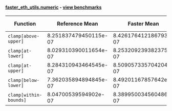 #### [faster_eth_utils.numeric](https://github.com/BobTheBuidler/faster-eth-utils/blob/master/faster_eth_utils/numeric.py) - [view benchmarks](https://github.com/BobTheBuidler/faster-eth-utils/blob/master/benchmarks/test_numeric_benchmarks.py)

| Function | Reference Mean | Faster Mean | % Change | Speedup (%) | x Faster | Faster |
|----------|---------------|-------------|----------|-------------|----------|--------|
| `clamp[above-upper]` | 8.251837479450115e-07 | 8.426176412186793e-07 | -2.11% | -2.07% | 0.98x | ❌ |
| `clamp[at-lower]` | 8.029310390011654e-07 | 8.253209239382375e-07 | -2.79% | -2.71% | 0.97x | ❌ |
| `clamp[at-upper]` | 8.284310943464545e-07 | 8.509057335704204e-07 | -2.71% | -2.64% | 0.97x | ❌ |
| `clamp[below-lower]` | 7.362035894894845e-07 | 8.49201167857642e-07 | -15.35% | -13.31% | 0.87x | ❌ |
| `clamp[within-bounds]` | 8.04700539594902e-07 | 8.389950034560486e-07 | -4.26% | -4.09% | 0.96x | ❌ |
